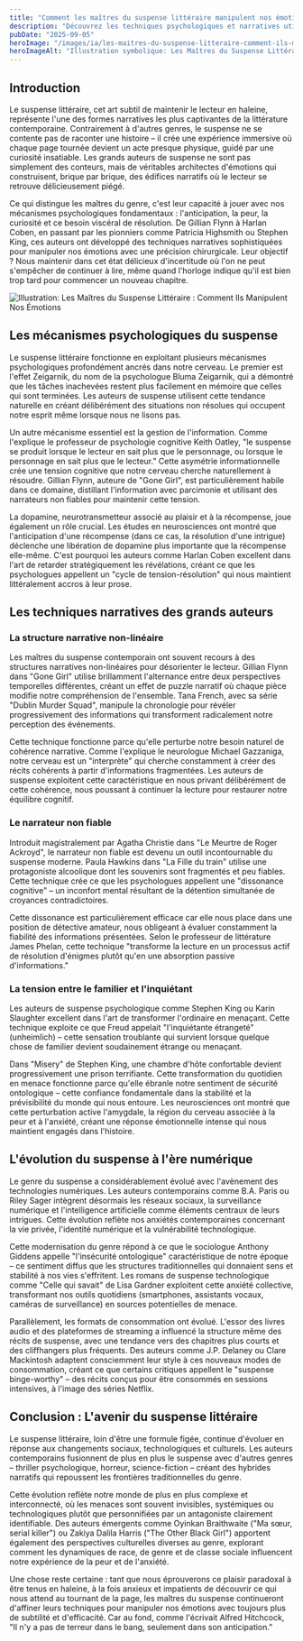 ```yaml
---
title: "Comment les maîtres du suspense littéraire manipulent nos émotions"
description: "Découvrez les techniques psychologiques et narratives utilisées par les grands auteurs de suspense pour créer cette tension addictive qui nous tient en haleine "
pubDate: "2025-09-05"
heroImage: "/images/ia/les-maitres-du-suspense-litteraire-comment-ils-manipulent-nos-emotions-hero/les-maitres-du-suspense-litteraire-comment-ils-manipulent-nos-emotions-hero.png"
heroImageAlt: "Illustration symbolique: Les Maîtres du Suspense Littéraire : Comment Ils Manipulent Nos Émotions"
---
```




## Introduction

Le suspense littéraire, cet art subtil de maintenir le lecteur en haleine, représente l'une des formes narratives les plus captivantes de la littérature contemporaine. Contrairement à d'autres genres, le suspense ne se contente pas de raconter une histoire – il crée une expérience immersive où chaque page tournée devient un acte presque physique, guidé par une curiosité insatiable. Les grands auteurs de suspense ne sont pas simplement des conteurs, mais de véritables architectes d'émotions qui construisent, brique par brique, des édifices narratifs où le lecteur se retrouve délicieusement piégé.

Ce qui distingue les maîtres du genre, c'est leur capacité à jouer avec nos mécanismes psychologiques fondamentaux : l'anticipation, la peur, la curiosité et ce besoin viscéral de résolution. De Gillian Flynn à Harlan Coben, en passant par les pionniers comme Patricia Highsmith ou Stephen King, ces auteurs ont développé des techniques narratives sophistiquées pour manipuler nos émotions avec une précision chirurgicale. Leur objectif ? Nous maintenir dans cet état délicieux d'incertitude où l'on ne peut s'empêcher de continuer à lire, même quand l'horloge indique qu'il est bien trop tard pour commencer un nouveau chapitre.

![Illustration: Les Maîtres du Suspense Littéraire : Comment Ils Manipulent Nos Émotions](/images/ia/les-maitres-du-suspense-litteraire-comment-ils-manipulent-nos-emotions-inline.png)

## Les mécanismes psychologiques du suspense

Le suspense littéraire fonctionne en exploitant plusieurs mécanismes psychologiques profondément ancrés dans notre cerveau. Le premier est l'effet Zeigarnik, du nom de la psychologue Bluma Zeigarnik, qui a démontré que les tâches inachevées restent plus facilement en mémoire que celles qui sont terminées. Les auteurs de suspense utilisent cette tendance naturelle en créant délibérément des situations non résolues qui occupent notre esprit même lorsque nous ne lisons pas.

Un autre mécanisme essentiel est la gestion de l'information. Comme l'explique le professeur de psychologie cognitive Keith Oatley, "le suspense se produit lorsque le lecteur en sait plus que le personnage, ou lorsque le personnage en sait plus que le lecteur." Cette asymétrie informationnelle crée une tension cognitive que notre cerveau cherche naturellement à résoudre. Gillian Flynn, auteure de "Gone Girl", est particulièrement habile dans ce domaine, distillant l'information avec parcimonie et utilisant des narrateurs non fiables pour maintenir cette tension.

La dopamine, neurotransmetteur associé au plaisir et à la récompense, joue également un rôle crucial. Les études en neurosciences ont montré que l'anticipation d'une récompense (dans ce cas, la résolution d'une intrigue) déclenche une libération de dopamine plus importante que la récompense elle-même. C'est pourquoi les auteurs comme Harlan Coben excellent dans l'art de retarder stratégiquement les révélations, créant ce que les psychologues appellent un "cycle de tension-résolution" qui nous maintient littéralement accros à leur prose.

## Les techniques narratives des grands auteurs

### La structure narrative non-linéaire

Les maîtres du suspense contemporain ont souvent recours à des structures narratives non-linéaires pour désorienter le lecteur. Gillian Flynn dans "Gone Girl" utilise brillamment l'alternance entre deux perspectives temporelles différentes, créant un effet de puzzle narratif où chaque pièce modifie notre compréhension de l'ensemble. Tana French, avec sa série "Dublin Murder Squad", manipule la chronologie pour révéler progressivement des informations qui transforment radicalement notre perception des événements.

Cette technique fonctionne parce qu'elle perturbe notre besoin naturel de cohérence narrative. Comme l'explique le neurologue Michael Gazzaniga, notre cerveau est un "interprète" qui cherche constamment à créer des récits cohérents à partir d'informations fragmentées. Les auteurs de suspense exploitent cette caractéristique en nous privant délibérément de cette cohérence, nous poussant à continuer la lecture pour restaurer notre équilibre cognitif.

### Le narrateur non fiable

Introduit magistralement par Agatha Christie dans "Le Meurtre de Roger Ackroyd", le narrateur non fiable est devenu un outil incontournable du suspense moderne. Paula Hawkins dans "La Fille du train" utilise une protagoniste alcoolique dont les souvenirs sont fragmentés et peu fiables. Cette technique crée ce que les psychologues appellent une "dissonance cognitive" – un inconfort mental résultant de la détention simultanée de croyances contradictoires.

Cette dissonance est particulièrement efficace car elle nous place dans une position de détective amateur, nous obligeant à évaluer constamment la fiabilité des informations présentées. Selon le professeur de littérature James Phelan, cette technique "transforme la lecture en un processus actif de résolution d'énigmes plutôt qu'en une absorption passive d'informations."

### La tension entre le familier et l'inquiétant

Les auteurs de suspense psychologique comme Stephen King ou Karin Slaughter excellent dans l'art de transformer l'ordinaire en menaçant. Cette technique exploite ce que Freud appelait "l'inquiétante étrangeté" (unheimlich) – cette sensation troublante qui survient lorsque quelque chose de familier devient soudainement étrange ou menaçant.

Dans "Misery" de Stephen King, une chambre d'hôte confortable devient progressivement une prison terrifiante. Cette transformation du quotidien en menace fonctionne parce qu'elle ébranle notre sentiment de sécurité ontologique – cette confiance fondamentale dans la stabilité et la prévisibilité du monde qui nous entoure. Les neurosciences ont montré que cette perturbation active l'amygdale, la région du cerveau associée à la peur et à l'anxiété, créant une réponse émotionnelle intense qui nous maintient engagés dans l'histoire.

## L'évolution du suspense à l'ère numérique

Le genre du suspense a considérablement évolué avec l'avènement des technologies numériques. Les auteurs contemporains comme B.A. Paris ou Riley Sager intègrent désormais les réseaux sociaux, la surveillance numérique et l'intelligence artificielle comme éléments centraux de leurs intrigues. Cette évolution reflète nos anxiétés contemporaines concernant la vie privée, l'identité numérique et la vulnérabilité technologique.

Cette modernisation du genre répond à ce que le sociologue Anthony Giddens appelle "l'insécurité ontologique" caractéristique de notre époque – ce sentiment diffus que les structures traditionnelles qui donnaient sens et stabilité à nos vies s'effritent. Les romans de suspense technologique comme "Celle qui savait" de Lisa Gardner exploitent cette anxiété collective, transformant nos outils quotidiens (smartphones, assistants vocaux, caméras de surveillance) en sources potentielles de menace.

Parallèlement, les formats de consommation ont évolué. L'essor des livres audio et des plateformes de streaming a influencé la structure même des récits de suspense, avec une tendance vers des chapitres plus courts et des cliffhangers plus fréquents. Des auteurs comme J.P. Delaney ou Clare Mackintosh adaptent consciemment leur style à ces nouveaux modes de consommation, créant ce que certains critiques appellent le "suspense binge-worthy" – des récits conçus pour être consommés en sessions intensives, à l'image des séries Netflix.

## Conclusion : L'avenir du suspense littéraire

Le suspense littéraire, loin d'être une formule figée, continue d'évoluer en réponse aux changements sociaux, technologiques et culturels. Les auteurs contemporains fusionnent de plus en plus le suspense avec d'autres genres – thriller psychologique, horreur, science-fiction – créant des hybrides narratifs qui repoussent les frontières traditionnelles du genre.

Cette évolution reflète notre monde de plus en plus complexe et interconnecté, où les menaces sont souvent invisibles, systémiques ou technologiques plutôt que personnifiées par un antagoniste clairement identifiable. Des auteurs émergents comme Oyinkan Braithwaite ("Ma sœur, serial killer") ou Zakiya Dalila Harris ("The Other Black Girl") apportent également des perspectives culturelles diverses au genre, explorant comment les dynamiques de race, de genre et de classe sociale influencent notre expérience de la peur et de l'anxiété.

Une chose reste certaine : tant que nous éprouverons ce plaisir paradoxal à être tenus en haleine, à la fois anxieux et impatients de découvrir ce qui nous attend au tournant de la page, les maîtres du suspense continueront d'affiner leurs techniques pour manipuler nos émotions avec toujours plus de subtilité et d'efficacité. Car au fond, comme l'écrivait Alfred Hitchcock, "Il n'y a pas de terreur dans le bang, seulement dans son anticipation."
